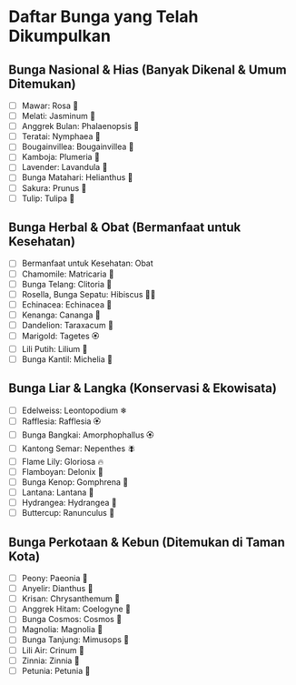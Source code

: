 # Daftar Bunga yang Telah Dikumpulkan

## Bunga Nasional & Hias (Banyak Dikenal & Umum Ditemukan)
- [  ] Mawar: Rosa 🌹
- [  ] Melati: Jasminum 🌼
- [  ] Anggrek Bulan: Phalaenopsis 💜
- [  ] Teratai: Nymphaea 🌸
- [  ] Bougainvillea: Bougainvillea 🌺
- [  ] Kamboja: Plumeria 🌿
- [  ] Lavender: Lavandula 💜
- [  ] Bunga Matahari: Helianthus 🌻
- [  ] Sakura: Prunus 🌸
- [  ] Tulip: Tulipa 🌷

## Bunga Herbal & Obat (Bermanfaat untuk Kesehatan)
- [  ] Bermanfaat untuk Kesehatan: Obat
- [  ] Chamomile: Matricaria 🤍
- [  ] Bunga Telang: Clitoria 💙
- [  ] Rosella, Bunga Sepatu: Hibiscus 🔴🌺
- [  ] Echinacea: Echinacea 🌺
- [  ] Kenanga: Cananga 💛
- [  ] Dandelion: Taraxacum 🌼
- [  ] Marigold: Tagetes 🏵
- [  ] Lili Putih: Lilium 🤍
- [  ] Bunga Kantil: Michelia 🌿

## Bunga Liar & Langka (Konservasi & Ekowisata)
- [  ] Edelweiss: Leontopodium ❄
- [  ] Rafflesia: Rafflesia 🏵
- [  ] Bunga Bangkai: Amorphophallus 🏵
- [  ] Kantong Semar: Nepenthes 🪰
- [  ] Flame Lily: Gloriosa 🔥
- [  ] Flamboyan: Delonix 🔴
- [  ] Bunga Kenop: Gomphrena 💜
- [  ] Lantana: Lantana 🌸
- [  ] Hydrangea: Hydrangea 💙
- [  ] Buttercup: Ranunculus 💛

## Bunga Perkotaan & Kebun (Ditemukan di Taman Kota)
- [  ] Peony: Paeonia 🌸
- [  ] Anyelir: Dianthus 💖
- [  ] Krisan: Chrysanthemum 🤍
- [  ] Anggrek Hitam: Coelogyne 🖤
- [  ] Bunga Cosmos: Cosmos 💮
- [  ] Magnolia: Magnolia 🌿
- [  ] Bunga Tanjung: Mimusops 🌳
- [  ] Lili Air: Crinum 🌺
- [  ] Zinnia: Zinnia 🌼
- [  ] Petunia: Petunia 💜